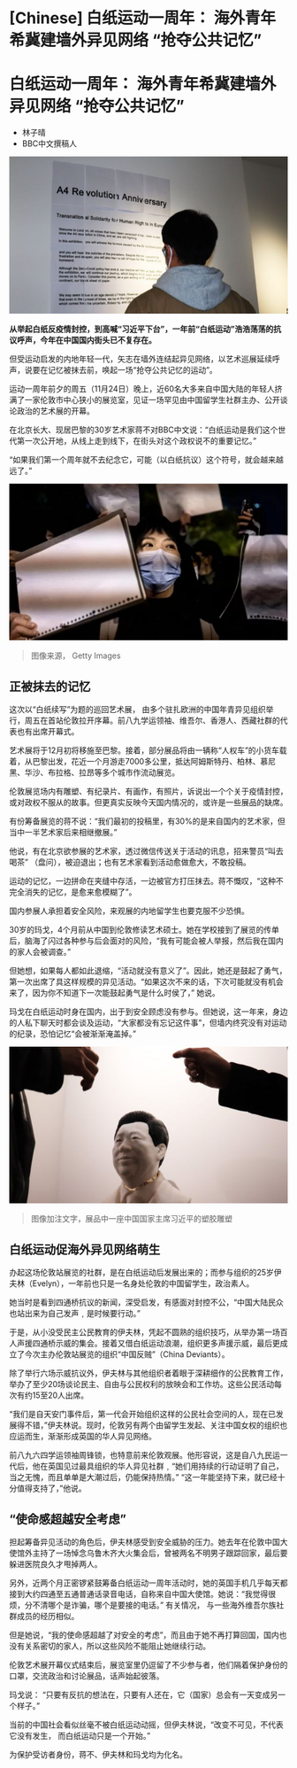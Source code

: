 # [Chinese] 白纸运动一周年： 海外青年希冀建墙外异见网络 “抢夺公共记忆”

#  白纸运动一周年： 海外青年希冀建墙外异见网络 “抢夺公共记忆”

  * 林子晴 
  * BBC中文撰稿人 


![。](_131821560_whitepaper-exhibit-02.jpg)

**从举起白纸反疫情封控，到高喊“习近平下台”，一年前“白纸运动”浩浩荡荡的抗议呼声，今年在中国国内街头已不复存在。**

但受运动启发的内地年轻一代，矢志在墙外连结起异见网络，以艺术巡展延续呼声，说要在记忆被抹去前，唤起一场“抢夺公共记忆的运动”。

运动一周年前夕的周五（11月24日）晚上，近60名大多来自中国大陆的年轻人挤满了一家伦敦市中心狭小的展览室，见证一场罕见由中国留学生社群主办、公开谈论政治的艺术展的开幕。

在北京长大、现居巴黎的30岁艺术家蒋不对BBC中文说：“白纸运动是我们这个世代第一次公开地，从线上走到线下，在街头对这个政权说不的重要记忆。”

“如果我们第一个周年就不去纪念它，可能（以白纸抗议）这个符号，就会越来越远了。”

![。](_131821564_d0b3e984-a8d4-436d-95ca-de79e9ad0b1f.jpg)

> 图像来源，  Getty Images

##  正被抹去的记忆

这次以“白纸续写”为题的巡回艺术展， 由多个驻扎欧洲的中国年青异见组织举行，周五在首站伦敦拉开序幕。前八九学运领袖、维吾尔、香港人、西藏社群的代表也有出席开幕式。

艺术展将于12月初将移施至巴黎。接着，部分展品将由一辆称“人权车”的小货车载着，从巴黎出发，花近一个月游走7000多公里，抵达阿姆斯特丹、柏林、慕尼黑、华沙、布拉格、拉昂等多个城市作流动展览。

伦敦展览场内有雕塑、有纪录片、有画作，有照片，诉说出一个个关于疫情封控，或对政权不服从的故事。但更真实反映今天国内情况的，或许是一些展品的缺席。

有份筹备展览的蒋不说：“我们最初的投稿里，有30%的是来自国内的艺术家，但当中一半艺术家后来相继撤展。”

他说，有在北京欲参展的艺术家，透过微信传送关于活动的讯息，招来警员“叫去喝茶” （盘问），被迫退出；也有艺术家看到活动愈做愈大，不敢投稿。

运动的记忆，一边拼命在夹缝中存活，一边被官方打压抹去。蒋不慨叹，“这种不完全消失的记忆，是愈来愈模糊了”。

国内参展人承担着安全风险，来观展的内地留学生也要克服不少恐惧。

30岁的玛戈，4个月前从中国到伦敦修读艺术硕士。她在学校接到了展览的传单后，脑海了闪过各种参与后会面对的风险，“我有可能会被人举报，然后我在国内的家人会被调查。”

但她想，如果每人都如此退缩，“活动就没有意义了”。因此，她还是鼓起了勇气，第一次出席了具这样规模的异见活动。“如果这次不来的话，下次可能就没有机会来了，因为你不知道下一次能鼓起勇气是什么时侯了，” 她说。

玛戈在白纸运动时身在国内，出于到安全顾虑没有参与。但她说，这一年来，身边的人私下聊天时都会谈及运动，“大家都没有忘记这件事”，但墙内终究没有对运动的纪录，恐怕记忆“会被渐渐淹盖掉。”

![。](_131821562_whitepaper-exhibit-01.jpg)

> 图像加注文字，展品中一座中国国家主席习近平的塑胶雕塑

##  白纸运动促海外异见网络萌生

办起这场伦敦站展览的社群，是在白纸运动后发展出来的；而参与组织的25岁伊夫林（Evelyn），一年前也只是一名身处伦敦的中国留学生，政治素人。

她当时是看到四通桥抗议的新闻，深受启发，有感面对封控不公，“中国大陆民众也站出来为自己发声﹐是时候要行动。”

于是，从小没受民主公民教育的伊夫林，凭起不圆熟的组织技巧，从举办第一场百人声援四通桥示威的集会。接着又借白纸运动浪潮，组织更多声援示威，最后更成立了今次主办伦敦站展览的组织“中国反贼”（China Deviants）。

除了举行六场示威抗议外，伊夫林与其他组织者着眼于深耕细作的公民教育工作，举办了至少20场谈论民主、自由与公民权利的放映会和工作坊。这些公民活动每次有约15至20人出席。

“我们是自天安门事件后，第一代会开始组织这样的公民社会空间的人，现在已发展得不错，”伊夫林说。现时，伦敦另有两个由留学生发起、关注中国女权的组织也应运而生，渐渐形成英国的华人异见网络。

前八九六四学运领袖周锋锁，也特意前来伦敦观展。他形容说，这是自八九民运一代后，他在英国见过最具组织的华人异见社群﹐“她们用持续的行动证明了自己，当之无愧，而且单单是大潮过后，仍能保持热情。” “这一年能坚持下来，就已经十分值得支持了，”他说。


##  “使命感超越安全考虑”

担起筹备异见活动的角色后，伊夫林感受到安全威胁的压力。她去年在伦敦中国大使馆外主持了一场悼念乌鲁木齐大火集会后，曾被两名不明男子跟踪回家，最后要躲进医院良久才甩掉两人。

另外，近两个月正密锣紧鼓筹备白纸运动一周年活动时，她的英国手机几乎每天都接到大约四通至五通普通话录音电话，自称来自中国大使馆。她说：“我觉得很烦，分不清哪个是诈骗，哪个是要接的电话。” 有关情况， 与一些海外维吾尔族社群成员的经历相似。

但是她说，“我的使命感超越了对安全的考虑”，而且由于她不再打算回国，国内也没有关系密切的家人，所以这些风险不能阻止她继续行动。

伦敦艺术展开幕仪式结束后，展览室里仍逗留了不少参与者，他们隔着保护身份的口罩，交流政治和讨论展品，话声始起彼落。

玛戈说： “只要有反抗的想法在，只要有人还在，它（国家）总会有一天变成另一个样子。”

当前的中国社会看似丝毫不被白纸运动动摇，但伊夫林说，“改变不可见，不代表它没有发生， 而白纸运动只是一个开始。”

为保护受访者身份，蒋不、伊夫林和玛戈均为化名。


